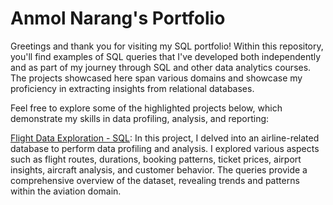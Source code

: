 # Anmol Narang's Portfolio

Greetings and thank you for visiting my SQL portfolio! Within this repository, you'll find examples of SQL queries that I've developed both independently and as part of my journey through SQL and other data analytics courses. The projects showcased here span various domains and showcase my proficiency in extracting insights from relational databases.

Feel free to explore some of the highlighted projects below, which demonstrate my skills in data profiling, analysis, and reporting:

[Flight Data Exploration - SQL](https://github.com/narang-anmol/PortfolioProjects/blob/main/Flight%20Data%20Exploration.sql):
    In this project, I delved into an airline-related database to perform data profiling and analysis. I explored various aspects such as flight routes, durations, booking patterns, ticket prices, airport insights, aircraft analysis, and customer behavior. The queries provide a comprehensive overview of the dataset, revealing trends and patterns within the aviation domain.
